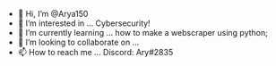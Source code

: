 - 👋 Hi, I’m @Arya150
- 👀 I’m interested in ... Cybersecurity!
- 🌱 I’m currently learning ... how to make a webscraper using python;
- 💞️ I’m looking to collaborate on ... 
- 📫 How to reach me ... Discord: Ary#2835 

<!---
Arya150/Arya150 is a ✨ special ✨ repository because its `README.md` (this file) appears on your GitHub profile.
You can click the Preview link to take a look at your changes.
--->
